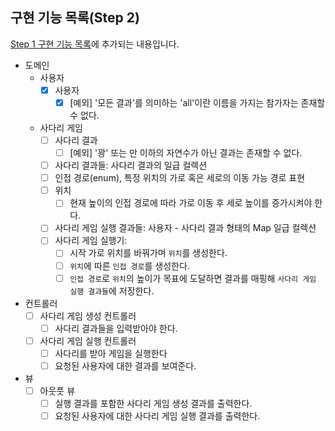 ## 구현 기능 목록(Step 2)
[Step 1 구현 기능 목록](./STEP1.md)에 추가되는 내용입니다.

- 도메인
  - 사용자
    - [X] 사용자
      - [X] [예외] '모든 결과'를 의미하는 'all'이란 이름을 가지는 참가자는 존재할 수 없다.
  - 사다리 게임
    - [ ] 사다리 결과
      - [ ] [예외] '꽝' 또는 만 이하의 자연수가 아닌 결과는 존재할 수 없다.
    - [ ] 사다리 결과들: 사다리 결과의 일급 컬렉션
    - [ ] 인접 경로(enum), 특정 위치의 가로 혹은 세로의 이동 가능 경로 표현
    - [ ] 위치
      - [ ] 현재 높이의 인접 경로에 따라 가로 이동 후 세로 높이를 증가시켜야 한다.
    - [ ] 사다리 게임 실행 결과들: 사용자 - 사다리 결과 형태의 Map 일급 컬렉션
    - [ ] 사다리 게임 실행기:
      - [ ] 시작 가로 위치를 바꿔가며 `위치`를 생성한다.
      - [ ] `위치`에 따른 `인접 경로`를 생성한다.
      - [ ] `인접 경로`로 `위치`의 높이가 목표에 도달하면 결과를 매핑해 `사다리 게임 실행 결과들`에 저장한다.

- 컨트롤러
  - [ ] 사다리 게임 생성 컨트롤러
    - [ ] 사다리 결과들을 입력받아야 한다.
  - [ ] 사다리 게임 실행 컨트롤러
    - [ ] 사다리를 받아 게임을 실행한다
    - [ ] 요청된 사용자에 대한 결과를 보여준다.

- 뷰
  - [ ] 아웃풋 뷰
    - [ ] 실행 결과를 포함한 사다리 게임 생성 결과를 출력한다.
    - [ ] 요청된 사용자에 대한 사다리 게임 실행 결과를 출력한다.
